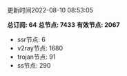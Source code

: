 更新时间2022-08-10 08:53:05

**总订阅: 64**
**总节点: 7433**
**有效节点: 2067**
- ssr节点: 6
- v2ray节点: 1680
- trojan节点: 91
- ss节点: 290
